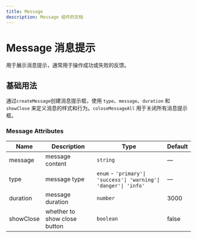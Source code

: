 ```yaml
---
title: Message
description: Message 组件的文档
---
```


# Message 消息提示

用于展示消息提示，通常用于操作成功或失败的反馈。

## 基础用法

通过`createMessage`创建消息提示框，使用 `type`、`message`、`duration` 和 `showClose` 来定义消息的样式和行为。`coloseMessageAll` 用于关闭所有消息提示框。

<preview path="../demo/Message/Basic.vue" title="基础用法" description="Message 组件的基础用法"></preview>

### Message Attributes

| Name        | Description                            | Type                                                             | Default |
| ----------- | -------------------------------------- | ---------------------------------------------------------------- | ------- |
| message     | message content                        | `string`                                                         | —       |
| type        | message type                           | `enum` - `'primary'\| 'success'\| 'warning'\| 'danger'\| 'info'` | —       |
| duration    | message duration                      | `number`                                                         | 3000    |
| showClose   | whether to show close button          | `boolean`                                                        | false   |
